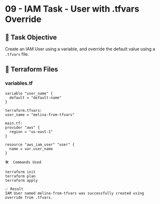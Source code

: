 # 09 - IAM Task - User with .tfvars Override

## 🎯 Task Objective
Create an IAM User using a variable, and override the default value using a `.tfvars` file.

## 📄 Terraform Files

### variables.tf
```hcl
variable "user_name" {
  default = "default-name"
}

terraform.tfvars:
user_name = "melina-from-tfvars"

main.tf:
provider "aws" {
  region = "us-east-1"
}

resource "aws_iam_user" "user" {
  name = var.user_name
}

🛠️  Commands Used

terraform init
terraform plan
terraform apply

✅ Result
IAM User named melina-from-tfvars was successfully created using override from .tfvars.

